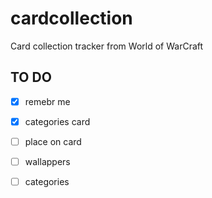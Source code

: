 # cardcollection
Card collection tracker from World of WarCraft

TO DO
-------------
- [x] remebr me
- [x] categories card
- [ ] place on card
- [ ] wallappers
- [ ] categories

